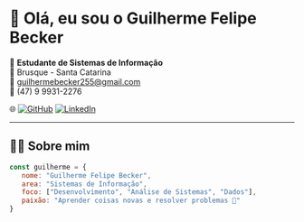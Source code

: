 # 👋 Olá, eu sou o Guilherme Felipe Becker  

🎯 **Estudante de Sistemas de Informação**  
📍 Brusque - Santa Catarina  
📧 guilhermebecker255@gmail.com  
📱 (47) 9 9931-2276  

🌐 [![GitHub](https://img.shields.io/badge/GitHub-guilhermefbecker-181717?style=for-the-badge&logo=github)](https://github.com/guilhermefbecker) 
[![LinkedIn](https://img.shields.io/badge/LinkedIn-guilherme--becker-0A66C2?style=for-the-badge&logo=linkedin)](https://www.linkedin.com/in/guilherme--becker)

---

## 👨‍💻 Sobre mim  
```javascript
const guilherme = {
   nome: "Guilherme Felipe Becker",
   area: "Sistemas de Informação",
   foco: ["Desenvolvimento", "Análise de Sistemas", "Dados"],
   paixão: "Aprender coisas novas e resolver problemas 🚀"
}
